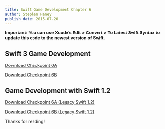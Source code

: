 ```yaml
---
title: Swift Game Development Chapter 6
author: Stephen Haney
publish_date: 2015-07-20
---
```


**Important: You can use Xcode’s Edit > Convert > To Latest Swift Syntax to update this code to the newest version of Swift.**

## Swift 3 Game Development

<a href="swift-3/Checkpoint-6A.zip">Download Checkpoint 6A</a>

<a href="swift-3/Checkpoint-6B.zip">Download Checkpoint 6B</a>

## Game Development with Swift 1.2

<a href="swift-1/Checkpoint-6A.zip">Download Checkpoint 6A (Legacy Swift 1.2)</a>

<a href="swift-1/Checkpoint-6B.zip">Download Checkpoint 6B (Legacy Swift 1.2)</a>

Thanks for reading!
